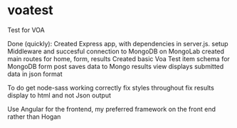 # voatest
Test for VOA

Done (quickly):
Created Express app, with dependencies in server.js.
setup Middleware and succesful connection to MongoDB on MongoLab
created main routes for home, form, results
Created basic Voa Test item schema for MongoDB 
form post saves data to Mongo 
results view displays submitted data in json format



To do
get node-sass working correctly
fix styles throughout 
fix results display to html and not Json output


Use Angular for the frontend, my preferred framework on the front end rather than Hogan
